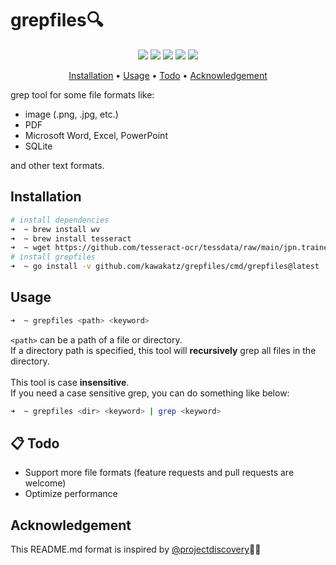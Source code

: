 # grepfiles🔍
<p align="center">
<a href="https://opensource.org/licenses/MIT"><img src="https://img.shields.io/badge/license-MIT-_red.svg"></a>
<a href="https://github.com/kawakatz/grepfiles/issues"><img src="https://img.shields.io/badge/contributions-welcome-brightgreen.svg?style=flat"></a>
<a href="https://goreportcard.com/badge/github.com/kawakatz/grepfiles"><img src="https://goreportcard.com/badge/github.com/kawakatz/grepfiles"></a>
<a href="https://www.codefactor.io/repository/github/kawakatz/grepfiles/badge"><img src="https://www.codefactor.io/repository/github/kawakatz/grepfiles/badge"></a>
<a href="https://twitter.com/kawakatz"><img src="https://img.shields.io/twitter/follow/kawakatz.svg?logo=twitter"></a>
</p>

<p align="center">
  <a href="#installation">Installation</a> •
  <a href="#usage">Usage</a>  •
  <a href="#-todo">Todo</a>  •
  <a href="#acknowledgement">Acknowledgement</a>
</p>

grep tool for some file formats like:
- image (.png, .jpg, etc.)
- PDF
- Microsoft Word, Excel, PowerPoint
- SQLite

and other text formats.

## Installation
```sh
# install dependencies
➜  ~ brew install wv
➜  ~ brew install tesseract
➜  ~ wget https://github.com/tesseract-ocr/tessdata/raw/main/jpn.traineddata -O /usr/local/share/tessdata/jpn.traineddata # add japanese data
# install grepfiles
➜  ~ go install -v github.com/kawakatz/grepfiles/cmd/grepfiles@latest
```

## Usage
```sh
➜  ~ grepfiles <path> <keyword>
```

`<path>` can be a path of a file or directory.<br>
If a directory path is specified, this tool will **recursively** grep all files in the directory.<br>
<br>
This tool is case **insensitive**.<br>
If you need a case sensitive grep, you can do something like below:
```sh
➜  ~ grepfiles <dir> <keyword> | grep <keyword>
```

## 📋 Todo
- Support more file formats (feature requests and pull requests are welcome)
- Optimize performance

## Acknowledgement
This README.md format is inspired by  [@projectdiscovery](https://github.com/projectdiscovery/)🙇‍♂️